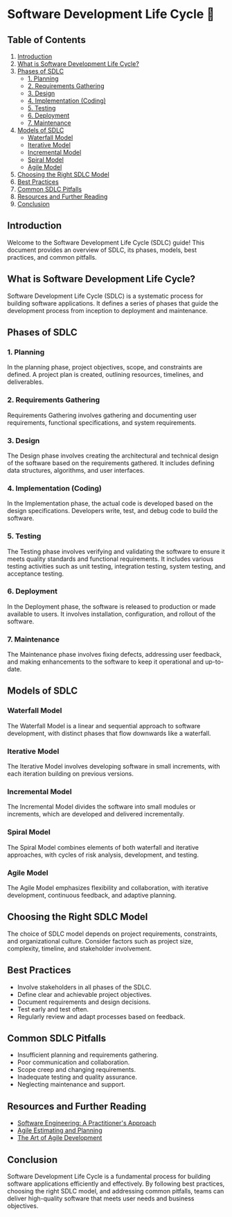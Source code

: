 # Software Development Life Cycle 🔄

## Table of Contents

1. [Introduction](#introduction)
2. [What is Software Development Life Cycle?](#what-is-software-development-life-cycle)
3. [Phases of SDLC](#phases-of-sdlc)
    - [1. Planning](#1-planning)
    - [2. Requirements Gathering](#2-requirements-gathering)
    - [3. Design](#3-design)
    - [4. Implementation (Coding)](#4-implementation-coding)
    - [5. Testing](#5-testing)
    - [6. Deployment](#6-deployment)
    - [7. Maintenance](#7-maintenance)
4. [Models of SDLC](#models-of-sdlc)
    - [Waterfall Model](#waterfall-model)
    - [Iterative Model](#iterative-model)
    - [Incremental Model](#incremental-model)
    - [Spiral Model](#spiral-model)
    - [Agile Model](#agile-model)
5. [Choosing the Right SDLC Model](#choosing-the-right-sdlc-model)
6. [Best Practices](#best-practices)
7. [Common SDLC Pitfalls](#common-sdlc-pitfalls)
8. [Resources and Further Reading](#resources-and-further-reading)
9. [Conclusion](#conclusion)

## Introduction

Welcome to the Software Development Life Cycle (SDLC) guide! This document provides an overview of SDLC, its phases, models, best practices, and common pitfalls.

## What is Software Development Life Cycle?

Software Development Life Cycle (SDLC) is a systematic process for building software applications. It defines a series of phases that guide the development process from inception to deployment and maintenance.

## Phases of SDLC

### 1. Planning

In the planning phase, project objectives, scope, and constraints are defined. A project plan is created, outlining resources, timelines, and deliverables.

### 2. Requirements Gathering

Requirements Gathering involves gathering and documenting user requirements, functional specifications, and system requirements.

### 3. Design

The Design phase involves creating the architectural and technical design of the software based on the requirements gathered. It includes defining data structures, algorithms, and user interfaces.

### 4. Implementation (Coding)

In the Implementation phase, the actual code is developed based on the design specifications. Developers write, test, and debug code to build the software.

### 5. Testing

The Testing phase involves verifying and validating the software to ensure it meets quality standards and functional requirements. It includes various testing activities such as unit testing, integration testing, system testing, and acceptance testing.

### 6. Deployment

In the Deployment phase, the software is released to production or made available to users. It involves installation, configuration, and rollout of the software.

### 7. Maintenance

The Maintenance phase involves fixing defects, addressing user feedback, and making enhancements to the software to keep it operational and up-to-date.

## Models of SDLC

### Waterfall Model

The Waterfall Model is a linear and sequential approach to software development, with distinct phases that flow downwards like a waterfall.

### Iterative Model

The Iterative Model involves developing software in small increments, with each iteration building on previous versions.

### Incremental Model

The Incremental Model divides the software into small modules or increments, which are developed and delivered incrementally.

### Spiral Model

The Spiral Model combines elements of both waterfall and iterative approaches, with cycles of risk analysis, development, and testing.

### Agile Model

The Agile Model emphasizes flexibility and collaboration, with iterative development, continuous feedback, and adaptive planning.

## Choosing the Right SDLC Model

The choice of SDLC model depends on project requirements, constraints, and organizational culture. Consider factors such as project size, complexity, timeline, and stakeholder involvement.

## Best Practices

- Involve stakeholders in all phases of the SDLC.
- Define clear and achievable project objectives.
- Document requirements and design decisions.
- Test early and test often.
- Regularly review and adapt processes based on feedback.

## Common SDLC Pitfalls

- Insufficient planning and requirements gathering.
- Poor communication and collaboration.
- Scope creep and changing requirements.
- Inadequate testing and quality assurance.
- Neglecting maintenance and support.

## Resources and Further Reading

- [Software Engineering: A Practitioner's Approach](https://www.amazon.com/dp/0078022126)
- [Agile Estimating and Planning](https://www.amazon.com/dp/0131479415)
- [The Art of Agile Development](https://www.amazon.com/dp/0596527675)

## Conclusion

Software Development Life Cycle is a fundamental process for building software applications efficiently and effectively. By following best practices, choosing the right SDLC model, and addressing common pitfalls, teams can deliver high-quality software that meets user needs and business objectives.
